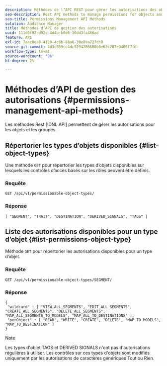 ```yaml
---
description: Méthodes de l’API REST pour gérer les autorisations des objets et des groupes
seo-description: Rest API methods to manage permissions for objects and groups.
seo-title: Permissions Management API Methods
solution: Audience Manager
title: Méthodes d’API de gestion des autorisations
uuid: 111d0f92-d92c-4d4b-b0d6-10dd3fa466ad
feature: API
exl-id: 7aac8ea8-4120-4c6b-88a6-30e8aa727dc8
source-git-commit: 4d3c859cc4dc5294286680b0e63c287e0409f7fd
workflow-type: tm+mt
source-wordcount: '96'
ht-degree: 2%

---
```


# Méthodes d’API de gestion des autorisations {#permissions-management-api-methods}

Les méthodes Rest [!DNL API] permettent de gérer les autorisations pour les objets et les groupes.

<!-- c_rest_api_perm_man.xml -->

## Répertorier les types d’objets disponibles {#list-object-types}

Une méthode `GET` pour répertorier les types d’objets disponibles sur lesquels les contrôles d’accès basés sur les rôles peuvent être définis.

<!-- r_rest_api_perm_list.xml -->

### Requête

`GET /api/v1/permissionable-object-types/`

### Réponse

```
[ "SEGMENT", "TRAIT", "DESTINATION", "DERIVED_SIGNALS", "TAGS" ]
```

## Liste des autorisations disponibles pour un type d’objet {#list-permissions-object-type}

Méthode `GET` pour répertorier les autorisations disponibles pour un type d’objet.

<!-- r_rest_api_perm_list_perms.xml -->

### Requête

`GET /api/v1/permissionable-object-types/SEGMENT/`

### Réponse

```
{ 
 "wildcard" : [ "VIEW_ALL_SEGMENTS", "EDIT_ALL_SEGMENTS", "CREATE_ALL_SEGMENTS", "DELETE_ALL_SEGMENTS", "MAP_ALL_SEGMENTS_TO_MODELS", "MAP_ALL_TO_DESTINATIONS" ], 
 "perObject" : [ "READ", "WRITE", "CREATE", "DELETE", "MAP_TO_MODELS", "MAP_TO_DESTINATION" ]
}
```

>[!NOTE]
>
>Les types d&#39;objet TAGS et DERIVED SIGNALS n&#39;ont pas d&#39;autorisations régulières à utiliser. Les contrôles sur ces types d&#39;objets sont modifiés uniquement par les autorisations de caractères génériques Tout ou Rien.
